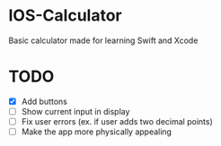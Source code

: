 # IOS-Calculator
Basic calculator made for learning Swift and Xcode

# TODO
- [x] Add buttons 
- [ ] Show current input in display
- [ ] Fix user errors (ex. if user adds two decimal points)
- [ ] Make the app more physically appealing
